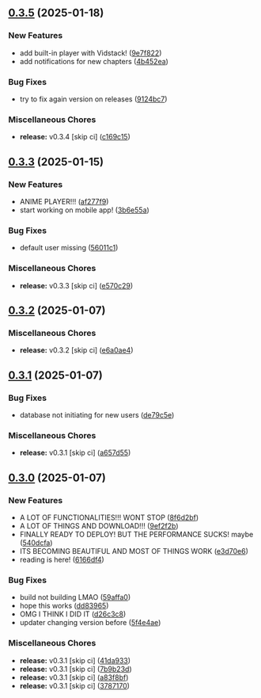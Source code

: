 ## [0.3.5](https://github.com/manga-you-know/desktop/compare/v0.3.3...v0.3.5) (2025-01-18)


### New Features

* add built-in player with Vidstack! ([9e7f822](https://github.com/manga-you-know/desktop/commit/9e7f8225c6ab07612ebbde6c0c26268e45932c18))
* add notifications for new chapters ([4b452ea](https://github.com/manga-you-know/desktop/commit/4b452ea6cb2380ebea7ce7405a3c95afc850e0a8))


### Bug Fixes

* try to fix again version on releases ([9124bc7](https://github.com/manga-you-know/desktop/commit/9124bc74b52dad5c70e39f4c01f3c291962922ea))


### Miscellaneous Chores

* **release:** v0.3.4 [skip ci] ([c169c15](https://github.com/manga-you-know/desktop/commit/c169c15302342a12fc890b95903c0ed648104544))

## [0.3.3](https://github.com/manga-you-know/desktop/compare/v0.3.2...v0.3.3) (2025-01-15)


### New Features

* ANIME PLAYER!!! ([af277f9](https://github.com/manga-you-know/desktop/commit/af277f9f4431233bc95f8e99fd836b8261fd6593))
* start working on mobile app! ([3b6e55a](https://github.com/manga-you-know/desktop/commit/3b6e55ac6d496c7f896b69f0735cfadfaad67e3a))


### Bug Fixes

* default user missing ([56011c1](https://github.com/manga-you-know/desktop/commit/56011c1f5830959b6c6c9914f842ba666ff8fba0))


### Miscellaneous Chores

* **release:** v0.3.3 [skip ci] ([e570c29](https://github.com/manga-you-know/desktop/commit/e570c29b4b97cb7f4af7bc3ed1fdc475181bab82))

## [0.3.2](https://github.com/manga-you-know/desktop/compare/v0.3.1...v0.3.2) (2025-01-07)


### Miscellaneous Chores

* **release:** v0.3.2 [skip ci] ([e6a0ae4](https://github.com/manga-you-know/desktop/commit/e6a0ae4d5cd0423c68e244cc674e8c6273499316))

## [0.3.1](https://github.com/manga-you-know/desktop/compare/v0.3.0...v0.3.1) (2025-01-07)


### Bug Fixes

* database not initiating for new users ([de79c5e](https://github.com/manga-you-know/desktop/commit/de79c5e6870938e850fc6584ea048248ec4d266d))


### Miscellaneous Chores

* **release:** v0.3.1 [skip ci] ([a657d55](https://github.com/manga-you-know/desktop/commit/a657d55e9c65f3855aef4d2720cb7e93a2c2bbd4))

## [0.3.0](https://github.com/manga-you-know/desktop/compare/v0.2.39...v0.3.0) (2025-01-07)


### New Features

* A LOT OF FUNCTIONALITIES!!! WONT STOP ([8f6d2bf](https://github.com/manga-you-know/desktop/commit/8f6d2bfac4371181b834cff0be3500f94c36a38d))
* A LOT OF THINGS AND DOWNLOAD!!! ([9ef2f2b](https://github.com/manga-you-know/desktop/commit/9ef2f2bd1f05eb756b82a7802c79001fba16b968))
* FINALLY READY TO DEPLOY! BUT THE PERFORMANCE SUCKS! maybe ([540dcfa](https://github.com/manga-you-know/desktop/commit/540dcfa5b0f6dc67861fb5cf66dfe97bc9a56735))
* ITS BECOMING BEAUTIFUL AND MOST OF THINGS WORK ([e3d70e6](https://github.com/manga-you-know/desktop/commit/e3d70e68ba1592d090af84eb038375c0961c7355))
* reading is here! ([6166df4](https://github.com/manga-you-know/desktop/commit/6166df45a8f73ba3a1d6c6049abc3e043d718371))


### Bug Fixes

* build not building LMAO ([59affa0](https://github.com/manga-you-know/desktop/commit/59affa0082a4dd8632f3d2390e2efb19bf847e55))
* hope this works ([dd83965](https://github.com/manga-you-know/desktop/commit/dd8396593955b3002421a722eb2283d360163901))
* OMG I THINK I DID IT ([d26c3c8](https://github.com/manga-you-know/desktop/commit/d26c3c8637471ef02233a5ab49a011bc288cd67d))
* updater changing version before ([5f4e4ae](https://github.com/manga-you-know/desktop/commit/5f4e4ae9062970cd3feac307a51334a401f1cdff))


### Miscellaneous Chores

* **release:** v0.3.1 [skip ci] ([41da933](https://github.com/manga-you-know/desktop/commit/41da9336292908b049f1237e4f09e8996294af1b))
* **release:** v0.3.1 [skip ci] ([7b9b23d](https://github.com/manga-you-know/desktop/commit/7b9b23dead671ace3d1e7dace14a6eb2c5b1a130))
* **release:** v0.3.1 [skip ci] ([a83f8bf](https://github.com/manga-you-know/desktop/commit/a83f8bfc7f92a782c5f77b0738af19b9e6d3e9e9))
* **release:** v0.3.1 [skip ci] ([3787170](https://github.com/manga-you-know/desktop/commit/378717076a223e8c805e70abdd5ba451574e3fd7))


